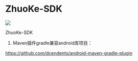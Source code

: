 # ZhuoKe-SDK

[![](https://jitpack.io/v/ZhuoKeTeam/zhuoke-sdk.svg)](https://jitpack.io/#ZhuoKeTeam/zhuoke-sdk)

ZhuoKe-SDK

1. Maven插件gradle兼容android库项目：

https://github.com/dcendents/android-maven-gradle-plugin

